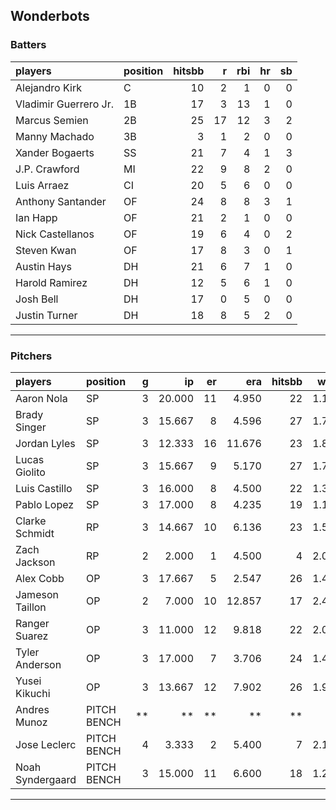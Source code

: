 ## Wonderbots

### Batters

 
|players               |position | hitsbb|  r| rbi| hr| sb| 
|:---------------------|:--------|------:|--:|---:|--:|--:| 
|Alejandro Kirk        |C        |     10|  2|   1|  0|  0| 
|Vladimir Guerrero Jr. |1B       |     17|  3|  13|  1|  0| 
|Marcus Semien         |2B       |     25| 17|  12|  3|  2| 
|Manny Machado         |3B       |      3|  1|   2|  0|  0| 
|Xander Bogaerts       |SS       |     21|  7|   4|  1|  3| 
|J.P. Crawford         |MI       |     22|  9|   8|  2|  0| 
|Luis Arraez           |CI       |     20|  5|   6|  0|  0| 
|Anthony Santander     |OF       |     24|  8|   8|  3|  1| 
|Ian Happ              |OF       |     21|  2|   1|  0|  0| 
|Nick Castellanos      |OF       |     19|  6|   4|  0|  2| 
|Steven Kwan           |OF       |     17|  8|   3|  0|  1| 
|Austin Hays           |DH       |     21|  6|   7|  1|  0| 
|Harold Ramirez        |DH       |     12|  5|   6|  1|  0| 
|Josh Bell             |DH       |     17|  0|   5|  0|  0| 
|Justin Turner         |DH       |     18|  8|   5|  2|  0| 


* * *

### Pitchers

 
|players          |position    |  g|     ip| er|    era| hitsbb|  whip| so|  w| sv| 
|:----------------|:-----------|--:|------:|--:|------:|------:|-----:|--:|--:|--:| 
|Aaron Nola       |SP          |  3| 20.000| 11|  4.950|     22| 1.100| 21|  1|  0| 
|Brady Singer     |SP          |  3| 15.667|  8|  4.596|     27| 1.723| 10|  1|  0| 
|Jordan Lyles     |SP          |  3| 12.333| 16| 11.676|     23| 1.865|  9|  0|  0| 
|Lucas Giolito    |SP          |  3| 15.667|  9|  5.170|     27| 1.723| 14|  1|  0| 
|Luis Castillo    |SP          |  3| 16.000|  8|  4.500|     22| 1.375| 23|  1|  0| 
|Pablo Lopez      |SP          |  3| 17.000|  8|  4.235|     19| 1.118| 21|  0|  0| 
|Clarke Schmidt   |RP          |  3| 14.667| 10|  6.136|     23| 1.568| 15|  1|  0| 
|Zach Jackson     |RP          |  2|  2.000|  1|  4.500|      4| 2.000|  3|  0|  0| 
|Alex Cobb        |OP          |  3| 17.667|  5|  2.547|     26| 1.472| 14|  2|  0| 
|Jameson Taillon  |OP          |  2|  7.000| 10| 12.857|     17| 2.429|  2|  0|  0| 
|Ranger Suarez    |OP          |  3| 11.000| 12|  9.818|     22| 2.000| 13|  0|  0| 
|Tyler Anderson   |OP          |  3| 17.000|  7|  3.706|     24| 1.412|  6|  1|  0| 
|Yusei Kikuchi    |OP          |  3| 13.667| 12|  7.902|     26| 1.902| 15|  0|  0| 
|Andres Munoz     |PITCH BENCH | **|     **| **|     **|     **|    **| **| **| **| 
|Jose Leclerc     |PITCH BENCH |  4|  3.333|  2|  5.400|      7| 2.100|  5|  0|  0| 
|Noah Syndergaard |PITCH BENCH |  3| 15.000| 11|  6.600|     18| 1.200| 12|  0|  0| 


* * *


